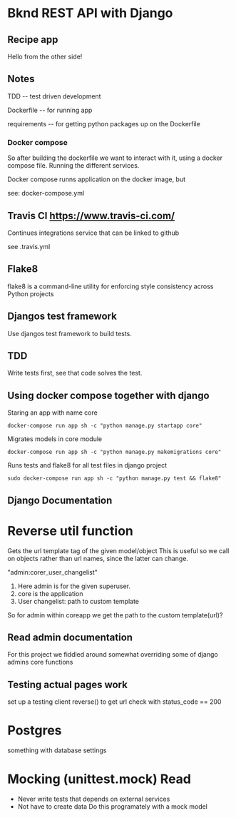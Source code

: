 # Bknd REST API with Django

## Recipe app

Hello from the other side!

## Notes

TDD -- test driven development

Dockerfile -- for running app

requirements -- for getting python packages up on the Dockerfile


### Docker compose

So after building the dockerfile we want to interact with it, using a docker compose file.
Running the different services.


Docker compose runns application on the docker image, but

see: docker-compose.yml


## Travis CI https://www.travis-ci.com/

Continues integrations service that can be linked to github

 see .travis.yml

## Flake8

flake8 is a command-line utility for enforcing style consistency across Python projects

## Djangos test framework

Use djangos test framework to build tests.

## TDD

Write tests first, see that code solves the test.

## Using docker compose together with django

Staring an app with name core

```
docker-compose run app sh -c "python manage.py startapp core"
```

Migrates models in core module 
```
docker-compose run app sh -c "python manage.py makemigrations core"
```

Runs tests and flake8 for all test files in django project
```
sudo docker-compose run app sh -c "python manage.py test && flake8"
```
## Django Documentation

# Reverse util function

Gets the url template tag of the given model/object
This is useful so we call on objects rather than url names, since the latter can change.

"admin:corer\_user\_changelist"
1. Here admin is for the given superuser.
2. core is the application 
3. User changelist: path to custom template

So for admin within coreapp we get the path to the custom template(url)?

## Read admin documentation

For this project we fiddled around somewhat overriding some of django admins
core functions

## Testing actual pages work
 set up a testing client
 reverse() to get url
 check with status_code == 200

# Postgres
 something with database settings

# Mocking (unittest.mock) Read
- Never write tests that depends on external services
- Not have to create data
Do this programately with a mock model


